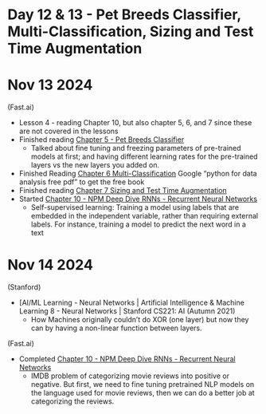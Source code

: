 # Day 12 &amp; 13 - Pet Breeds Classifier, Multi-Classification, Sizing and Test Time Augmentation

# Nov 13 2024

(Fast.ai)
* Lesson 4 - reading Chapter 10, but also chapter 5, 6, and 7 since these are not covered in the lessons
* Finished reading [Chapter 5 - Pet Breeds Classifier](https://github.com/fastai/fastbook/blob/master/05_pet_breeds.ipynb)
    * Talked about fine tuning and freezing parameters of pre-trained models at first; and having different learning rates for the pre-trained layers vs the new layers you added on.
* Finished Reading [Chapter 6 Multi-Classification](https://github.com/fastai/fastbook/blob/master/06_multicat.ipynb)
Google “python for data analysis free pdf” to get the free book
* Finished reading [Chapter 7 Sizing and Test Time Augmentation](https://github.com/fastai/fastbook/blob/master/07_sizing_and_tta.ipynb)
* Started [Chapter 10 - NPM Deep Dive RNNs - Recurrent Neural Networks](https://github.com/fastai/fastbook/blob/master/10_nlp.ipynb)
    * Self-supervised learning: Training a model using labels that are embedded in the independent variable, rather than requiring external labels. For instance, training a model to predict the next word in a text


# Nov 14 2024

(Stanford) 
* [AI/ML Learning - Neural Networks | Artificial Intelligence & Machine Learning 8 - Neural Networks | Stanford CS221: AI (Autumn 2021)
    * How Machines originally couldn’t do XOR (one layer) but now they can by having a non-linear function between layers.

(Fast.ai) 
* Completed [Chapter 10 - NPM Deep Dive RNNs - Recurrent Neural Networks](https://github.com/fastai/fastbook/blob/master/10_nlp.ipynb)
    * IMDB problem of categorizing movie reviews into positive or negative. But first, we need to fine tuning pretrained NLP models on the language used for movie reviews, then we can do a better job at categorizing the reviews.
